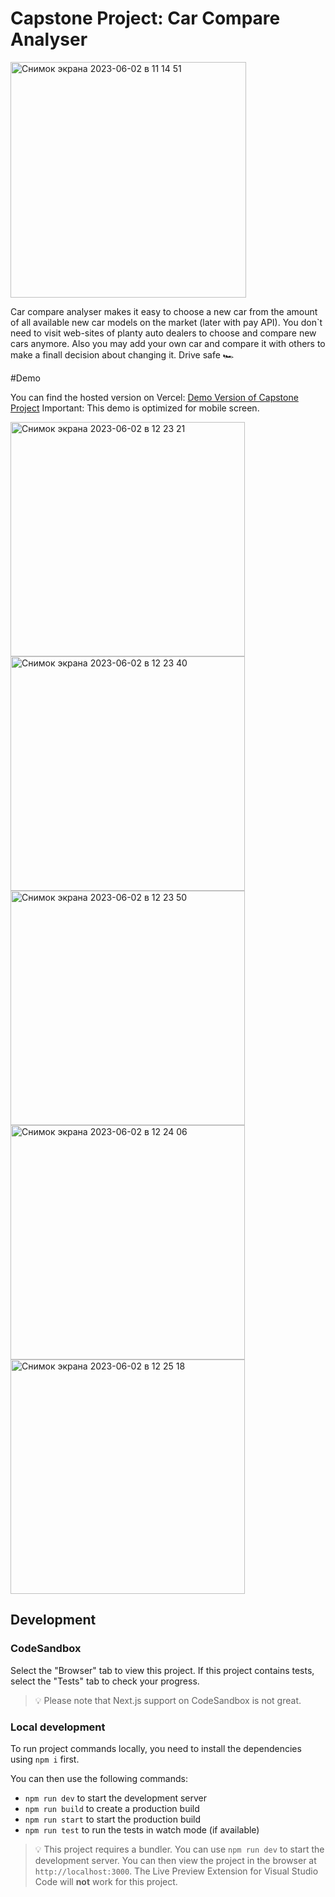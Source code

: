 # Capstone Project: Car Compare Analyser

<img width="377" alt="Снимок экрана 2023-06-02 в 11 14 51" src="https://github.com/maksymvasylyev/capstone-project/assets/102429024/7d1ede83-877b-47fd-b883-8454de779b35">

Car compare analyser makes it easy to choose a new car from the amount of all available new car models on the market (later with pay API). 
You don`t need to visit web-sites of planty auto dealers to choose and compare new cars anymore.
Also you may add your own car and compare it with others to make a finall decision about changing it.
Drive safe 🏎

#Demo

You can find the hosted version on Vercel: <a href="https://cars-compare-analyser.vercel.app/" target="_blank">Demo Version of Capstone Project</a>
Important: This demo is optimized for mobile screen.

<img width="375" alt="Снимок экрана 2023-06-02 в 12 23 21" src="https://github.com/maksymvasylyev/capstone-project/assets/102429024/f0cba18e-6528-40bf-a898-54251758a8d6"> <img width="375" alt="Снимок экрана 2023-06-02 в 12 23 40" src="https://github.com/maksymvasylyev/capstone-project/assets/102429024/b12b67d7-ac58-4c9e-8c3c-031563acdba4">
<img width="375" alt="Снимок экрана 2023-06-02 в 12 23 50" src="https://github.com/maksymvasylyev/capstone-project/assets/102429024/b5e35226-c4be-49bf-826f-bd1966cdb85c"> <img width="375" alt="Снимок экрана 2023-06-02 в 12 24 06" src="https://github.com/maksymvasylyev/capstone-project/assets/102429024/0283e627-35e0-44ee-93c7-bcd1d4d5612b"> <img width="375" alt="Снимок экрана 2023-06-02 в 12 25 18" src="https://github.com/maksymvasylyev/capstone-project/assets/102429024/d2ca0865-91bd-45d1-bfcf-9e35fb54f167">












## Development

### CodeSandbox

Select the "Browser" tab to view this project. If this project contains tests, select the "Tests" tab to check your progress.

> 💡 Please note that Next.js support on CodeSandbox is not great.

### Local development

To run project commands locally, you need to install the dependencies using `npm i` first.

You can then use the following commands:

- `npm run dev` to start the development server
- `npm run build` to create a production build
- `npm run start` to start the production build
- `npm run test` to run the tests in watch mode (if available)

> 💡 This project requires a bundler. You can use `npm run dev` to start the development server. You can then view the project in the browser at `http://localhost:3000`. The Live Preview Extension for Visual Studio Code will **not** work for this project.
